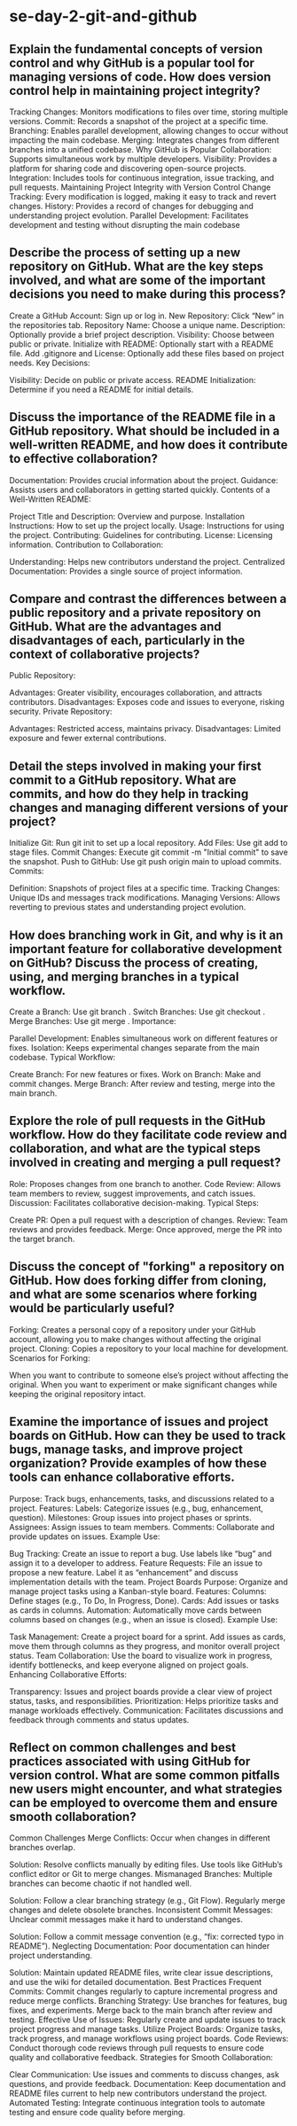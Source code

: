 # se-day-2-git-and-github
## Explain the fundamental concepts of version control and why GitHub is a popular tool for managing versions of code. How does version control help in maintaining project integrity?
Tracking Changes: Monitors modifications to files over time, storing multiple versions.
Commit: Records a snapshot of the project at a specific time.
Branching: Enables parallel development, allowing changes to occur without impacting the main codebase.
Merging: Integrates changes from different branches into a unified codebase.
Why GitHub is Popular
Collaboration: Supports simultaneous work by multiple developers.
Visibility: Provides a platform for sharing code and discovering open-source projects.
Integration: Includes tools for continuous integration, issue tracking, and pull requests.
Maintaining Project Integrity with Version Control
Change Tracking: Every modification is logged, making it easy to track and revert changes.
History: Provides a record of changes for debugging and understanding project evolution.
Parallel Development: Facilitates development and testing without disrupting the main codebase

## Describe the process of setting up a new repository on GitHub. What are the key steps involved, and what are some of the important decisions you need to make during this process?
Create a GitHub Account: Sign up or log in.
New Repository: Click “New” in the repositories tab.
Repository Name: Choose a unique name.
Description: Optionally provide a brief project description.
Visibility: Choose between public or private.
Initialize with README: Optionally start with a README file.
Add .gitignore and License: Optionally add these files based on project needs.
Key Decisions:

Visibility: Decide on public or private access.
README Initialization: Determine if you need a README for initial details.

## Discuss the importance of the README file in a GitHub repository. What should be included in a well-written README, and how does it contribute to effective collaboration?
Documentation: Provides crucial information about the project.
Guidance: Assists users and collaborators in getting started quickly.
Contents of a Well-Written README:

Project Title and Description: Overview and purpose.
Installation Instructions: How to set up the project locally.
Usage: Instructions for using the project.
Contributing: Guidelines for contributing.
License: Licensing information.
Contribution to Collaboration:

Understanding: Helps new contributors understand the project.
Centralized Documentation: Provides a single source of project information.

## Compare and contrast the differences between a public repository and a private repository on GitHub. What are the advantages and disadvantages of each, particularly in the context of collaborative projects?
Public Repository:

Advantages: Greater visibility, encourages collaboration, and attracts contributors.
Disadvantages: Exposes code and issues to everyone, risking security.
Private Repository:

Advantages: Restricted access, maintains privacy.
Disadvantages: Limited exposure and fewer external contributions.

## Detail the steps involved in making your first commit to a GitHub repository. What are commits, and how do they help in tracking changes and managing different versions of your project?
Initialize Git: Run git init to set up a local repository.
Add Files: Use git add <file> to stage files.
Commit Changes: Execute git commit -m "Initial commit" to save the snapshot.
Push to GitHub: Use git push origin main to upload commits.
Commits:

Definition: Snapshots of project files at a specific time.
Tracking Changes: Unique IDs and messages track modifications.
Managing Versions: Allows reverting to previous states and understanding project evolution.

## How does branching work in Git, and why is it an important feature for collaborative development on GitHub? Discuss the process of creating, using, and merging branches in a typical workflow.
Create a Branch: Use git branch <branch-name>.
Switch Branches: Use git checkout <branch-name>.
Merge Branches: Use git merge <branch-name>.
Importance:

Parallel Development: Enables simultaneous work on different features or fixes.
Isolation: Keeps experimental changes separate from the main codebase.
Typical Workflow:

Create Branch: For new features or fixes.
Work on Branch: Make and commit changes.
Merge Branch: After review and testing, merge into the main branch.

## Explore the role of pull requests in the GitHub workflow. How do they facilitate code review and collaboration, and what are the typical steps involved in creating and merging a pull request?
Role: Proposes changes from one branch to another.
Code Review: Allows team members to review, suggest improvements, and catch issues.
Discussion: Facilitates collaborative decision-making.
Typical Steps:

Create PR: Open a pull request with a description of changes.
Review: Team reviews and provides feedback.
Merge: Once approved, merge the PR into the target branch.

## Discuss the concept of "forking" a repository on GitHub. How does forking differ from cloning, and what are some scenarios where forking would be particularly useful?
Forking: Creates a personal copy of a repository under your GitHub account, allowing you to make changes without affecting the original project.
Cloning: Copies a repository to your local machine for development.
Scenarios for Forking:

When you want to contribute to someone else’s project without affecting the original.
When you want to experiment or make significant changes while keeping the original repository intact.

## Examine the importance of issues and project boards on GitHub. How can they be used to track bugs, manage tasks, and improve project organization? Provide examples of how these tools can enhance collaborative efforts.
Purpose: Track bugs, enhancements, tasks, and discussions related to a project.
Features:
Labels: Categorize issues (e.g., bug, enhancement, question).
Milestones: Group issues into project phases or sprints.
Assignees: Assign issues to team members.
Comments: Collaborate and provide updates on issues.
Example Use:

Bug Tracking: Create an issue to report a bug. Use labels like “bug” and assign it to a developer to address.
Feature Requests: File an issue to propose a new feature. Label it as “enhancement” and discuss implementation details with the team.
Project Boards
Purpose: Organize and manage project tasks using a Kanban-style board.
Features:
Columns: Define stages (e.g., To Do, In Progress, Done).
Cards: Add issues or tasks as cards in columns.
Automation: Automatically move cards between columns based on changes (e.g., when an issue is closed).
Example Use:

Task Management: Create a project board for a sprint. Add issues as cards, move them through columns as they progress, and monitor overall project status.
Team Collaboration: Use the board to visualize work in progress, identify bottlenecks, and keep everyone aligned on project goals.
Enhancing Collaborative Efforts:

Transparency: Issues and project boards provide a clear view of project status, tasks, and responsibilities.
Prioritization: Helps prioritize tasks and manage workloads effectively.
Communication: Facilitates discussions and feedback through comments and status updates.
## Reflect on common challenges and best practices associated with using GitHub for version control. What are some common pitfalls new users might encounter, and what strategies can be employed to overcome them and ensure smooth collaboration?
Common Challenges
Merge Conflicts: Occur when changes in different branches overlap.

Solution: Resolve conflicts manually by editing files. Use tools like GitHub’s conflict editor or Git to merge changes.
Mismanaged Branches: Multiple branches can become chaotic if not handled well.

Solution: Follow a clear branching strategy (e.g., Git Flow). Regularly merge changes and delete obsolete branches.
Inconsistent Commit Messages: Unclear commit messages make it hard to understand changes.

Solution: Follow a commit message convention (e.g., “fix: corrected typo in README”).
Neglecting Documentation: Poor documentation can hinder project understanding.

Solution: Maintain updated README files, write clear issue descriptions, and use the wiki for detailed documentation.
Best Practices
Frequent Commits: Commit changes regularly to capture incremental progress and reduce merge conflicts.
Branching Strategy: Use branches for features, bug fixes, and experiments. Merge back to the main branch after review and testing.
Effective Use of Issues: Regularly create and update issues to track project progress and manage tasks.
Utilize Project Boards: Organize tasks, track progress, and manage workflows using project boards.
Code Reviews: Conduct thorough code reviews through pull requests to ensure code quality and collaborative feedback.
Strategies for Smooth Collaboration:

Clear Communication: Use issues and comments to discuss changes, ask questions, and provide feedback.
Documentation: Keep documentation and README files current to help new contributors understand the project.
Automated Testing: Integrate continuous integration tools to automate testing and ensure code quality before merging.
